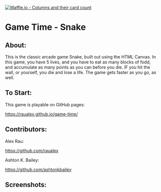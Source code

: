 [![Waffle.io - Columns and their card count](https://badge.waffle.io/raualex/game-time.svg?columns=all)](https://waffle.io/raualex/game-time)

# Game Time - Snake


## About:

This is the classic arcade game Snake, built out using the HTML Canvas.  In this game, you have 5 lives, and you have to eat as many blocks of fodd, and accumulate as many points as you can before you die.  IF you hit the wall, or yourself, you die and lose a life.  The game gets faster as you go, as well.


## To Start:

This game is playable on GitHub pages:

https://raualex.github.io/game-time/


## Contributors:

Alex Rau:

https://github.com/raualex

Ashton K. Bailey:

https://github.com/ashtonkbailey


## Screenshots:

